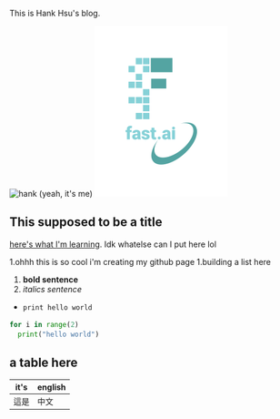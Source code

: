 This is Hank Hsu's blog. 

![](/images/photo.png "hank")
(yeah, it's me)
![](/images/logo.png "fast.ai's logo")

## This supposed to be a title

[here's what I'm learning](https://sp25.datastructur.es/). Idk whatelse can I put here lol

1.ohhh this is so cool i'm creating my github page
1.building a list here
1. **bold sentence** 
1. *italics sentence* 

- `print hello world`
```python
for i in range(2)
  print("hello world")
```
[^1]: welcome to my blog

## a table here

|it's|english|
|-|-|
|這是|中文|
